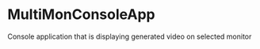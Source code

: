 MultiMonConsoleApp
==================

Console application that is displaying generated video on selected monitor
